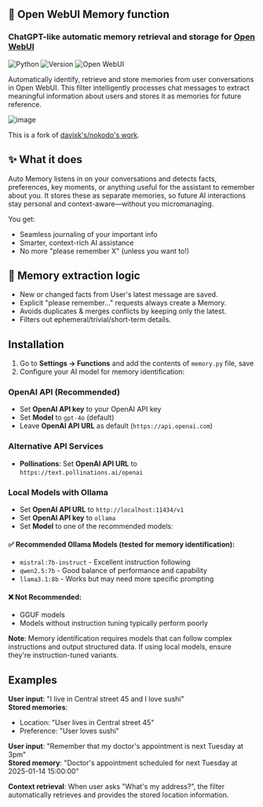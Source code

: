 ## 🧠 Open WebUI Memory function

### ChatGPT-like automatic memory retrieval and storage for [Open WebUI](https://github.com/open-webui/open-webui)

![Python](https://img.shields.io/badge/python-3670A0?style=for-the-badge&logo=python&logoColor=ffdd54) ![Version](https://img.shields.io/badge/version-3.0.5-blue?style=for-the-badge) ![Open WebUI](https://img.shields.io/badge/Open%20WebUI-Compatible-orange?style=for-the-badge)

Automatically identify, retrieve and store memories from user conversations in Open WebUI. This filter intelligently processes chat messages to extract meaningful information about users and stores it as memories for future reference.

![image](https://github.com/user-attachments/assets/a76ec505-282a-4f40-b7c7-c9855a86610a)

This is a fork of [davixk's/nokodo's work](https://github.com/Davixk/open-webui-extensions).

## ✨ What it does

Auto Memory listens in on your conversations and detects facts, preferences, key moments, or anything useful for the assistant to remember about you.
It stores these as separate memories, so future AI interactions stay personal and context-aware—without you micromanaging.

You get:
* Seamless journaling of your important info
* Smarter, context-rich AI assistance
* No more "please remember X" (unless you want to!)

## 🧠 Memory extraction logic

- New or changed facts from User's latest message are saved.
- Explicit "please remember..." requests always create a Memory.
- Avoids duplicates & merges conflicts by keeping only the latest.
- Filters out ephemeral/trivial/short-term details.

## Installation

1. Go to **Settings → Functions** and add the contents of `memory.py` file, save
2. Configure your AI model for memory identification:

### OpenAI API (Recommended)

- Set **OpenAI API key** to your OpenAI API key
- Set **Model** to `gpt-4o` (default)
- Leave **OpenAI API URL** as default (`https://api.openai.com`)

### Alternative API Services

- **Pollinations**: Set **OpenAI API URL** to `https://text.pollinations.ai/openai`

### Local Models with Ollama

- Set **OpenAI API URL** to `http://localhost:11434/v1`
- Set **OpenAI API key** to `ollama`
- Set **Model** to one of the recommended models:

#### ✅ Recommended Ollama Models (tested for memory identification):

- `mistral:7b-instruct` - Excellent instruction following
- `qwen2.5:7b` - Good balance of performance and capability
- `llama3.1:8b` - Works but may need more specific prompting

#### ❌ Not Recommended:

- GGUF models
- Models without instruction tuning typically perform poorly

**Note**: Memory identification requires models that can follow complex instructions and output structured data. If using local models, ensure they're instruction-tuned variants.

## Examples

**User input**: "I live in Central street 45 and I love sushi"<br>
**Stored memories**:<br>
- Location: "User lives in Central street 45"<br>
- Preference: "User loves sushi"<br>

**User input**: "Remember that my doctor's appointment is next Tuesday at 3pm" <br>
**Stored memory**: "Doctor's appointment scheduled for next Tuesday at 2025-01-14 15:00:00"<br>

**Context retrieval**: When user asks "What's my address?", the filter automatically retrieves and provides the stored location information.
